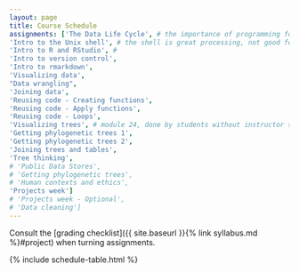 ```yaml
---
layout: page
title: Course Schedule
assignments: ['The Data Life Cycle', # the importance of programming for data science, hence intro to programming with the shell
'Intro to the Unix shell', # the shell is great processing, not good for visualization and statistical analysis, hence R
'Intro to R and RStudio', #
'Intro to version control',
'Intro to rmarkdown',
'Visualizing data',
"Data wrangling",
'Joining data',
'Reusing code - Creating functions',
'Reusing code - Apply functions',
'Reusing code - Loops',
'Visualizing trees', # module 24, done by students without instructor supervisor in class
'Getting phylogenetic trees 1',
'Getting phylogenetic trees 2',
'Joining trees and tables',
'Tree thinking',
# 'Public Data Stores',
# 'Getting phylogenetic trees',
# 'Human contexts and ethics',
'Projects week']
# 'Projects week - Optional',
# 'Data cleaning']
---
```


Consult the [grading checklist]({{ site.baseurl }}{% link syllabus.md %}#project) when turning assignments.

{% include schedule-table.html %}



<!-- Schedule Management
- Update the `assignments:` list with `title:` from `assignments/` files.
- Add 'Template' to `assignments:` to view the course template from `docs/`.
- The remaining content should be left AS IS.
-->

<!--
Notes from fall 2022:
Public data stores encompasses:
'Finding Data', and 'Storing data publicly',
'Communicating data science' and 'Why data science?' is part of the 'Projects week'
'Data cleaning' goes on extras
-->
